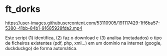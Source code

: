 # ft_dorks

https://user-images.githubusercontent.com/53110905/191117429-1ff6ba57-5380-41bb-84b1-91685928fda2.mp4

Este script (1) identifica, (2) faz o download e (3) analisa (metadados) o tipo de ficheiros existentes (pdf, php, xml...) em um domínio na internet (google, duckduckgo) de forma automática.




